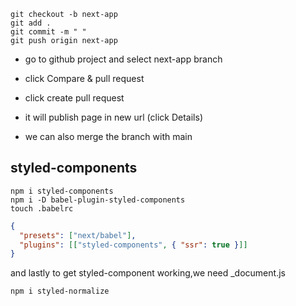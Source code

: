 ```console
git checkout -b next-app
git add .
git commit -m " "
git push origin next-app
```

- go to github project and select next-app branch
- click Compare & pull request
- click create pull request

- it will publish page in new url (click Details)
- we can also merge the branch with main

## styled-components

```console
npm i styled-components
npm i -D babel-plugin-styled-components
touch .babelrc
```

```json
{
  "presets": ["next/babel"],
  "plugins": [["styled-components", { "ssr": true }]]
}
```

and lastly to get styled-component working,we need \_document.js

```console
npm i styled-normalize
```
